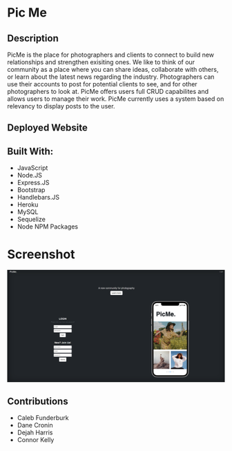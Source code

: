 # Pic Me 

## Description
PicMe is the place for photographers and clients to connect to build new relationships and strengthen exisiting ones. We like to think of our community as a place where you can share ideas, collaborate with others, or learn about the latest news regarding the industry. Photographers can use their accounts to post for potential clients to see, and for other photographers to look at. PicMe offers users full CRUD capabilites and allows users to manage their work. PicMe currently uses a system based on relevancy to display posts to the user.

## Deployed Website



## Built With:

- JavaScript
- Node.JS
- Express.JS
- Bootstrap
- Handlebars.JS
- Heroku
- MySQL
- Sequelize
- Node NPM Packages

# Screenshot

![Screenshot of website](./public/assets/picme-screenshot.png)

## Contributions

- Caleb Funderburk
- Dane Cronin
- Dejah Harris
- Connor Kelly
